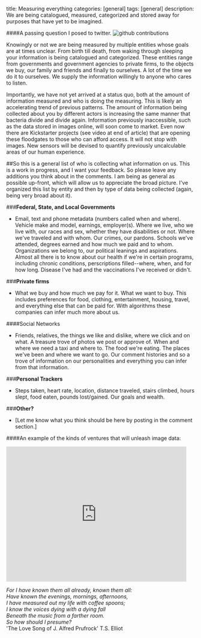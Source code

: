 title: Measuring everything
categories: [general]
tags: [general]
description: We are being catalogued, measured, categorized and stored away for purposes that have yet to be imagined. 

####A passing question I posed to twitter.
![github contributions](/assets/media/measurements.png)

Knowingly or not we are being measured by multiple entities whose goals are at times unclear. From birth till death, from waking through sleeping your information is being catalogued and categorized. These entities range from governments and government agencies to private firms, to the objects we buy, our family and friends and finally to ourselves. A lot of the time we do it to ourselves. We supply the information willingly to anyone who cares to listen. 

Importantly, we have not yet arrived at a status quo, both at the amount of information measured and who is doing the measuring. This is likely an accelerating trend of previous patterns. The amount of information being collected about you by different actors is increasing the same manner that bacteria divide and divide again.  Information previously inaccessible, such as the data stored in images online, will soon come to market. Even now there are Kickstarter projects (see video at end of article) that are opening these floodgates to those who can afford access. It will not stop with images. New sensors will be devised to quantify previously uncalculable areas of our human experience. 

##So this is a general list of who is collecting what information on us.
This is a work in progress, and I want your feedback. So please leave
any additions you think about in the comments. I am being as general as
possible up-front, which will allow us to appreciate the broad
picture. I've organized this list by entity and then by type of data
being collected (again, being very broad about it). 

###**Federal, State, and Local Governments**
* Email, text and phone metadata (numbers called when and where).
  Vehicle make and model, earnings, employer(s). Where we live, who we
live with, our races and sex, whether they have disabilities or not.
Where we've traveled and with whom. Our crimes, our pardons. Schools
we've attended, degrees earned and how much we paid and to whom.
Organizations we belong to, our political leanings and aspirations. Almost all there is to know about our health if we're in certain programs, including chronic conditions, perscriptions filled--where, when, and for how long. Disease I've had and the vaccinations I've received or didn't.

###**Private firms**
* What we buy and how much we pay for it. What we want to buy. This
  includes preferences for food, clothing, entertainment, housing,
travel, and everything else that can be paid for. With algorithms these
companies can infer much more about us. 

####Social Networks
* Friends, relatives, the things we like and dislike, where we click and on what. A
  treasure trove of photos we post or approve of. When and where we need a
taxi and where to. The food we're eating. The places we've been and where we want to
go. Our comment histories and so a trove of information on our
personalities and everything you can infer from that information. 

###**Personal Trackers**
* Steps taken, heart rate, location, distance traveled, stairs
  climbed, hours slept, food eaten, pounds lost/gained. Our goals and
wealth. 

###**Other?**
* [Let me know what you think should be here by posting in the comment
  section.]





####An example of the kinds of ventures that will unleash image data:
<iframe width="480" height="360" src="https://www.kickstarter.com/projects/1186001332/pyimagesearch-gurus-become-a-computer-vision-openc/widget/video.html" frameborder="0" scrolling="no"> </iframe>


*For I have known them all already, known them all:*<br>
*Have known the evenings, mornings, afternoons,*<br>
*I have measured out my life with coffee spoons;*<br>
*I know the voices dying with a dying fall*<br>
*Beneath the music from a farther room.*<br>
  *So how should I presume?*<br>
'The Love Song of J. Alfred Prufrock' T.S. Elliot<br>
